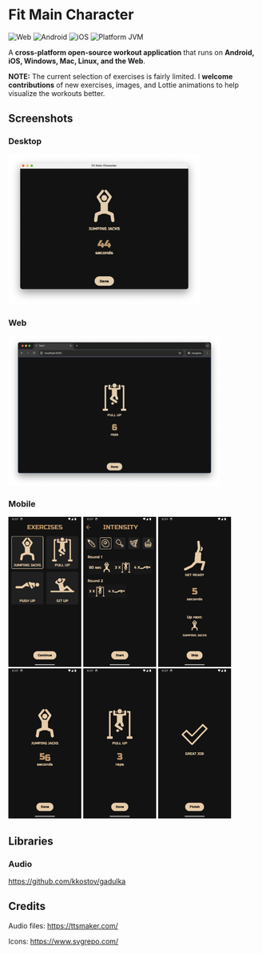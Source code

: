 # Fit Main Character

<img src="https://img.shields.io/badge/Platform-Web-f7df1c?logo=javascript" alt="Web"> <img src="https://img.shields.io/badge/Platform-Android-brightgreen.svg?logo=android" alt="Android" /> <img src="https://img.shields.io/badge/Platform-iOS-lightgrey.svg?logo=apple" alt="iOS" /> <img src="https://img.shields.io/badge/Platform-Windows/macOS/Linux-e10707.svg?logo=openjdk" alt="Platform JVM" />

A **cross-platform open-source workout application** that runs on **Android, iOS, Windows, Mac, Linux, and the Web**.

**NOTE:** The current selection of exercises is fairly limited. I **welcome contributions** of new exercises, images, and Lottie animations to help visualize the workouts better.

## Screenshots

### Desktop

<img src="screenshots/desktop-1.png" alt="Desktop App" height="300">

### Web

<img src="screenshots/web-1.png" alt="Web App" height="300">

### Mobile

<img src="screenshots/mobile-1.png" alt="Mobile Screenshot 1" height="300"> <img src="screenshots/mobile-2.png" alt="Mobile Screenshot 2" height="300"> <img src="screenshots/mobile-3.png" alt="Mobile Screenshot 3" height="300"> <img src="screenshots/mobile-4.png" alt="Mobile Screenshot 4" height="300"> <img src="screenshots/mobile-5.png" alt="Mobile Screenshot 5" height="300"> <img src="screenshots/mobile-6.png" alt="Mobile Screenshot 6" height="300">

## Libraries

### Audio

https://github.com/kkostov/gadulka

## Credits

Audio files: https://ttsmaker.com/

Icons: https://www.svgrepo.com/
